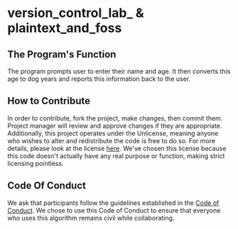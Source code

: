 # version_control_lab_ & plaintext_and_foss

## The Program's Function

The program prompts user to enter their name and age. It then converts this age to dog years and reports this information back to the user.

## How to Contribute

In order to contribute, fork the project, make changes, then commit them. Project manager will review and approve changes if they are appropriate.
Additionally, this project operates under the Unlicense, meaning anyone who wishes to alter and redistribute the code is free to do so. For more details, please look at the license [here](https://github.com/benjamin-kiddie/version_control_lab_/blob/main/LICENSE.md). We've chosen this license because this code doesn't actually have any real purpose or function, making strict licensing pointless.

## Code Of Conduct

We ask that participants follow the guidelines established in the [Code of Conduct](https://github.com/benjamin-kiddie/version_control_lab_/blob/main/CODE-OF-CONDUCT.md). We chose to use this Code of Conduct to ensure that everyone who uses this algorithm remains civil while collaborating.
